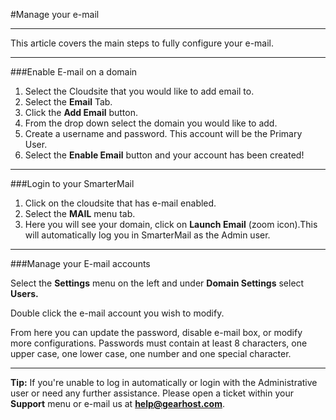 #Manage your e-mail 

----------
This article covers the main steps to fully configure your e-mail.

----------

###Enable E-mail on a domain

1. Select the Cloudsite that you would like to add email to.
1. Select the **Email** Tab.
1. Click the **Add Email** button.
1. From the drop down select the domain you would like to add.
1. Create a username and password. This account will be the Primary User.
1. Select the **Enable Email** button and your account has been created!

----------
###Login to your SmarterMail

1. Click on the cloudsite that has e-mail enabled.
1. Select the **MAIL** menu tab.
1. Here you will see your domain, click on **Launch Email** (zoom icon).This will automatically log you in SmarterMail as the Admin user.

----------
###Manage your E-mail accounts

Select the **Settings** menu on the left and under **Domain Settings** select **Users.**

Double click the e-mail account you wish to modify.

From here you can update the password, disable e-mail box, or modify more configurations. Passwords must contain at least 8 characters, one upper case, one lower case, one number and one special character.


----------

**Tip:** If you're unable to log in automatically or login with the Administrative user or need any further assistance. Please open a ticket within your **Support** menu or e-mail us at **help@gearhost.com**. 

